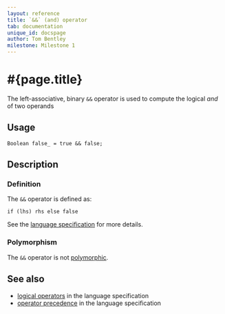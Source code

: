 ```yaml
---
layout: reference
title: `&&` (and) operator
tab: documentation
unique_id: docspage
author: Tom Bentley
milestone: Milestone 1
---
```


# #{page.title}

The left-associative, binary `&&` operator is used to compute the 
logical *and* of two operands

## Usage 

    Boolean false_ = true && false;

## Description

### Definition

The `&&` operator is defined as:

    if (lhs) rhs else false

See the [language specification](#{site.urls.spec}#logical) for 
more details.

### Polymorphism

The `&&` operator is not [polymorphic](/documentation/reference/operator/operator-polymorphism).

## See also

* [logical operators](#{site.urls.spec}#logical) in the 
  language specification
* [operator precedence](#{site.urls.spec}#operatorprecedence) in the 
  language specification

